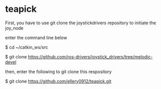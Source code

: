 # teapick

First, you have to use git clone the joystickdrivers repository to initiate the joy_node

enter the command line below

$ cd ~/catkin_ws/src

$ git clone https://github.com/ros-drivers/joystick_drivers/tree/melodic-devel

then, enter the following to git clone this respository

$ git clone https://github.com/ellery0912/teapick.git
